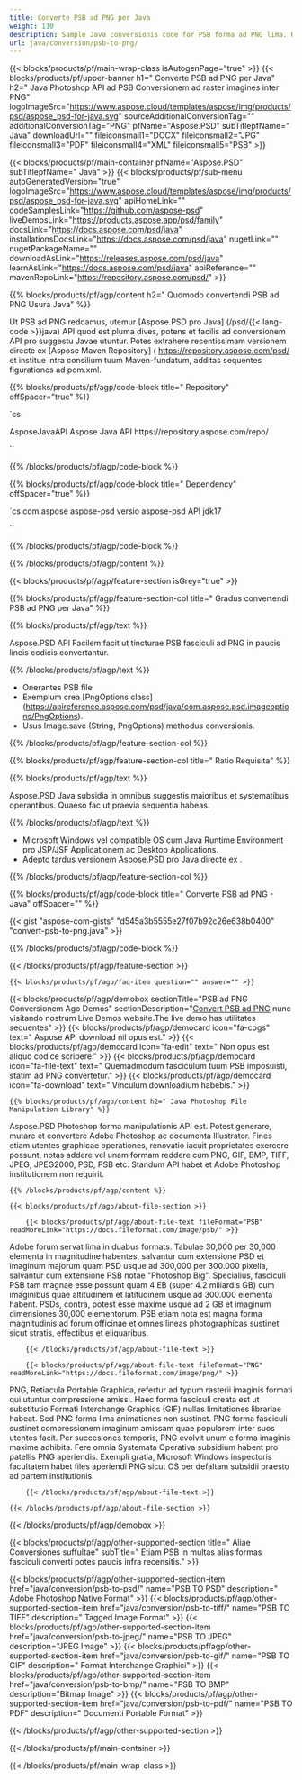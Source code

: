 ```yaml
---
title: Converte PSB ad PNG per Java
weight: 110
description: Sample Java conversionis code for PSB forma ad PNG lima. Hoc exemplo utere codice ad PSB ad PNG convertendum in qualibet applicatione Tela vel Desktop Java subnixa.
url: java/conversion/psb-to-png/
---
```


{{< blocks/products/pf/main-wrap-class isAutogenPage="true" >}}
{{< blocks/products/pf/upper-banner h1=" Converte PSB ad PNG per Java" h2=" Java Photoshop API ad PSB Conversionem ad raster imagines inter PNG" logoImageSrc="https://www.aspose.cloud/templates/aspose/img/products/psd/aspose_psd-for-java.svg" sourceAdditionalConversionTag="" additionalConversionTag="PNG" pfName="Aspose.PSD" subTitlepfName=" Java" downloadUrl="" fileiconsmall1="DOCX" fileiconsmall2="JPG" fileiconsmall3="PDF" fileiconsmall4="XML" fileiconsmall5="PSB" >}}

{{< blocks/products/pf/main-container pfName="Aspose.PSD" subTitlepfName=" Java" >}}
{{< blocks/products/pf/sub-menu autoGeneratedVersion="true" logoImageSrc="https://www.aspose.cloud/templates/aspose/img/products/psd/aspose_psd-for-java.svg" apiHomeLink="" codeSamplesLink="https://github.com/aspose-psd" liveDemosLink="https://products.aspose.app/psd/family" docsLink="https://docs.aspose.com/psd/java" installationsDocsLink="https://docs.aspose.com/psd/java" nugetLink="" nugetPackageName="" downloadAsLink="https://releases.aspose.com/psd/java" learnAsLink="https://docs.aspose.com/psd/java" apiReference="" mavenRepoLink="https://repository.aspose.com/psd/" >}}

{{% blocks/products/pf/agp/content h2=" Quomodo convertendi PSB ad PNG Usura Java" %}}

 Ut PSB ad PNG reddamus, utemur
 [Aspose.PSD pro Java] (/psd/{{< lang-code >}}java)
 API quod est pluma dives, potens et facilis ad conversionem API pro suggestu Javae utuntur. Potes extrahere recentissimam versionem directe ex
 [Aspose Maven Repository] ( https://repository.aspose.com/psd/
 et institue intra consilium tuum Maven-fundatum, additas sequentes figurationes ad pom.xml.

{{% blocks/products/pf/agp/code-block title=" Repository" offSpacer="true" %}}

`cs

<repository>
<id>AsposeJavaAPI</id>
<name>Aspose Java API</name>
<url> https://repository.aspose.com/repo/</url>
</repository>

``

{{% /blocks/products/pf/agp/code-block %}}

{{% blocks/products/pf/agp/code-block title=" Dependency" offSpacer="true" %}}

`cs
<dependency>
<groupId>com.aspose</groupId>
<artifactId>aspose-psd</artifactId>
<version> versio aspose-psd API</version>
<classifier>jdk17</classifier>
</dependency>

``

{{% /blocks/products/pf/agp/code-block %}}

{{% /blocks/products/pf/agp/content %}}

{{< blocks/products/pf/agp/feature-section isGrey="true" >}}

{{% blocks/products/pf/agp/feature-section-col title=" Gradus convertendi PSB ad PNG per Java" %}}

{{% blocks/products/pf/agp/text %}}

 Aspose.PSD API Facilem facit ut tincturae PSB fasciculi ad PNG in paucis lineis codicis convertantur.

{{% /blocks/products/pf/agp/text %}}

- Onerantes PSB file
- Exemplum crea [PngOptions class] (https://apireference.aspose.com/psd/java/com.aspose.psd.imageoptions/PngOptions).
- Usus Image.save (String, PngOptions) methodus conversionis.

{{% /blocks/products/pf/agp/feature-section-col %}}

{{% blocks/products/pf/agp/feature-section-col title=" Ratio Requisita" %}}

{{% blocks/products/pf/agp/text %}}

 Aspose.PSD Java subsidia in omnibus suggestis maioribus et systematibus operantibus. Quaeso fac ut praevia sequentia habeas.

{{% /blocks/products/pf/agp/text %}}

- Microsoft Windows vel compatible OS cum Java Runtime Environment pro JSP/JSF Applicationem ac Desktop Applications.
- Adepto tardus versionem Aspose.PSD pro Java directe ex
 .

{{% /blocks/products/pf/agp/feature-section-col %}}

{{% blocks/products/pf/agp/code-block title=" Converte PSB ad PNG - Java" offSpacer="" %}}

{{< gist "aspose-com-gists" "d545a3b5555e27f07b92c26e638b0400" "convert-psb-to-png.java" >}}

{{% /blocks/products/pf/agp/code-block %}}

{{< /blocks/products/pf/agp/feature-section >}}

    {{< blocks/products/pf/agp/faq-item question="" answer="" >}}
 

<!-- aboutfile Starts -->

{{< blocks/products/pf/agp/demobox sectionTitle="PSB ad PNG Conversionem Ago Demos" sectionDescription="[Convert PSB ad PNG](https://products.aspose.app/psd/conversion/psb-to-png) nunc visitando nostrum Live Demos website.The live demo has utilitates sequentes" >}}
        {{< blocks/products/pf/agp/democard icon="fa-cogs" text=" Aspose API download nil opus est." >}}
        {{< blocks/products/pf/agp/democard icon="fa-edit" text=" Non opus est aliquo codice scribere." >}}
        {{< blocks/products/pf/agp/democard icon="fa-file-text" text=" Quemadmodum fasciculum tuum PSB imposuisti, statim ad PNG convertetur." >}}
        {{< blocks/products/pf/agp/democard icon="fa-download" text=" Vinculum downloadium habebis." >}}

    {{% blocks/products/pf/agp/content h2=" Java Photoshop File Manipulation Library" %}}

 Aspose.PSD Photoshop forma manipulationis API est. Potest generare, mutare et convertere Adobe Photoshop ac documenta Illustrator. Fines etiam utentes graphicae operationes, renovatio iacuit proprietates exercere possunt, notas addere vel unam formam reddere cum PNG, GIF, BMP, TIFF, JPEG, JPEG2000, PSD, PSB etc. Standum API habet et Adobe Photoshop institutionem non requirit.



    {{% /blocks/products/pf/agp/content %}}

    {{< blocks/products/pf/agp/about-file-section >}}

        {{< blocks/products/pf/agp/about-file-text fileFormat="PSB" readMoreLink="https://docs.fileformat.com/image/psb/" >}}

Adobe forum servat lima in duabus formats. Tabulae 30,000 per 30,000 elementa in magnitudine habentes, salvantur cum extensione PSD et imaginum majorum quam PSD usque ad 300,000 per 300.000 pixella, salvantur cum extensione PSB notae "Photoshop Big". Specialius, fasciculi PSB tam magnae esse possunt quam 4 EB (super 4.2 miliardis GB) cum imaginibus quae altitudinem et latitudinem usque ad 300.000 elementa habent. PSDs, contra, potest esse maxime usque ad 2 GB et imaginum dimensiones 30,000 elementorum. PSB etiam nota est magna forma magnitudinis ad forum officinae et omnes lineas photographicas sustinet sicut stratis, effectibus et eliquaribus.


        {{< /blocks/products/pf/agp/about-file-text >}}

        {{< blocks/products/pf/agp/about-file-text fileFormat="PNG" readMoreLink="https://docs.fileformat.com/image/png/" >}}

PNG, Retiacula Portable Graphica, refertur ad typum rasterii imaginis formati qui utuntur compressione amissi. Haec forma fasciculi creata est ut substitutio Formati Interchange Graphics (GIF) nullas limitationes librariae habeat. Sed PNG forma lima animationes non sustinet. PNG forma fasciculi sustinet compressionem imaginum amissam quae popularem inter suos utentes facit. Per succesiones temporis, PNG evolvit unum e forma imaginis maxime adhibita. Fere omnia Systemata Operativa subsidium habent pro patellis PNG aperiendis. Exempli gratia, Microsoft Windows inspectoris facultatem habet files aperiendi PNG sicut OS per defaltam subsidii praesto ad partem institutionis.


        {{< /blocks/products/pf/agp/about-file-text >}}

    {{< /blocks/products/pf/agp/about-file-section >}}

{{< /blocks/products/pf/agp/demobox >}}

<!-- aboutfile Ends -->

{{< blocks/products/pf/agp/other-supported-section title=" Aliae Conversiones suffultae" subTitle=" Etiam PSB in multas alias formas fasciculi converti potes paucis infra recensitis." >}}

{{< blocks/products/pf/agp/other-supported-section-item href="java/conversion/psb-to-psd/" name="PSB TO PSD" description=" Adobe Photoshop Native Format" >}}
{{< blocks/products/pf/agp/other-supported-section-item href="java/conversion/psb-to-tiff/" name="PSB TO TIFF" description=" Tagged Image Format" >}}
{{< blocks/products/pf/agp/other-supported-section-item href="java/conversion/psb-to-jpeg/" name="PSB TO JPEG" description="JPEG Image" >}}
{{< blocks/products/pf/agp/other-supported-section-item href="java/conversion/psb-to-gif/" name="PSB TO GIF" description=" Format Interchange Graphici" >}}
{{< blocks/products/pf/agp/other-supported-section-item href="java/conversion/psb-to-bmp/" name="PSB TO BMP" description="Bitmap Image" >}}
{{< blocks/products/pf/agp/other-supported-section-item href="java/conversion/psb-to-pdf/" name="PSB TO PDF" description=" Documenti Portable Format" >}}

{{< /blocks/products/pf/agp/other-supported-section >}}

{{< /blocks/products/pf/main-container >}}
    
{{< /blocks/products/pf/main-wrap-class >}}
